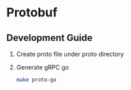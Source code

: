 # Protobuf

## Development Guide

1. Create proto file under proto directory

1. Generate gRPC go
   ```sh
   make proto-go
   ```